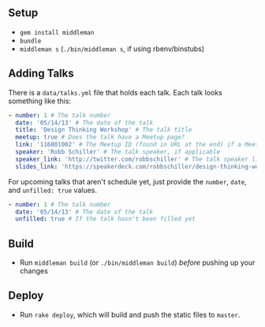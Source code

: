 ## Setup

- `gem install middleman`
- `bundle`
- `middleman s` (`./bin/middleman s`, if using rbenv/binstubs)

## Adding Talks

There is a `data/talks.yml` file that holds each talk. Each talk looks something like this:

```yaml
- number: 1 # The talk number
  date: '05/14/13' # The date of the talk
  title: 'Design Thinking Workshop' # The talk title
  meetup: true # Does the talk have a Meetup page?
  link: '116801002' # The Meetup ID (found in URL at the end) if a Meetup page, otherwise general link
  speaker: 'Robb Schiller' # The talk speaker, if applicable
  speaker_link: 'http://twitter.com/robbschiller' # The talk speaker link (Twitter), if applicable
  slides_link: 'https://speakerdeck.com/robbschiller/design-thinking-workshop-design-orlando-may-2013' # The talk slide link, if applicable
```

For upcoming talks that aren't schedule yet, just provide the `number`, `date`, and `unfilled: true` values.

```yaml
- number: 1 # The talk number
  date: '05/14/13' # The date of the talk
  unfilled: true # If the talk hasn't been filled yet
```

## Build

- Run `middleman build` (or `./bin/middleman build`) *before* pushing up your changes

## Deploy

- Run `rake deploy`, which will build and push the static files to `master`.
